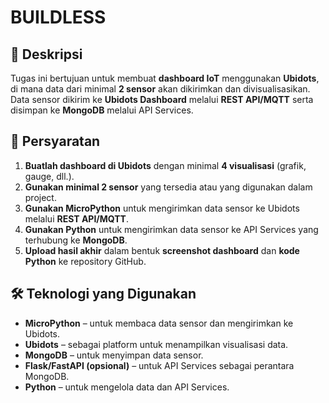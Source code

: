 # BUILDLESS

## 📝 Deskripsi
Tugas ini bertujuan untuk membuat **dashboard IoT** menggunakan **Ubidots**, di mana data dari minimal **2 sensor** akan dikirimkan dan divisualisasikan. Data sensor dikirim ke **Ubidots Dashboard** melalui **REST API/MQTT** serta disimpan ke **MongoDB** melalui API Services.

## 📌 Persyaratan
1. **Buatlah dashboard di Ubidots** dengan minimal **4 visualisasi** (grafik, gauge, dll.).
2. **Gunakan minimal 2 sensor** yang tersedia atau yang digunakan dalam project.
3. **Gunakan MicroPython** untuk mengirimkan data sensor ke Ubidots melalui **REST API/MQTT**.
4. **Gunakan Python** untuk mengirimkan data sensor ke API Services yang terhubung ke **MongoDB**.
5. **Upload hasil akhir** dalam bentuk **screenshot dashboard** dan **kode Python** ke repository GitHub.

## 🛠️ Teknologi yang Digunakan
- **MicroPython** – untuk membaca data sensor dan mengirimkan ke Ubidots.
- **Ubidots** – sebagai platform untuk menampilkan visualisasi data.
- **MongoDB** – untuk menyimpan data sensor.
- **Flask/FastAPI (opsional)** – untuk API Services sebagai perantara MongoDB.
- **Python** – untuk mengelola data dan API Services.
